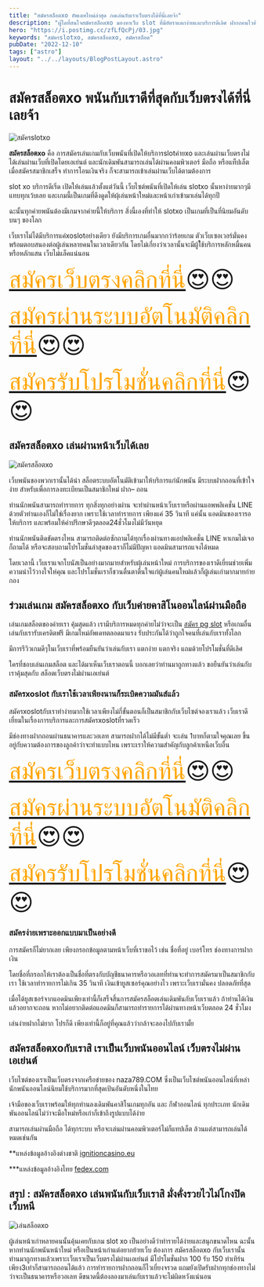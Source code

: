 ```yaml
---
title: "สมัครสล็อตxo อัพเดทใหม่ล่าสุด กดเล่นกับเราเว็บตรงได้ที่นี่เลยจ้า"
description: "ผู้ใดที่สนใจสมัครสล็อตxo มองหาเว็บ slot ที่มีอัตราแตกง่ายและบริการดีเลิศ ฝากถอนไวต้องเล่นที่นี่เลย "
hero: "https://i.postimg.cc/zfLfQcPj/03.jpg"
keywords: "สมัครslotxo, สมัครสล็อตxo, สมัครสล็อต"
pubDate: "2022-12-10"
tags: ["astro"]
layout: "../../layouts/BlogPostLayout.astro"
---
```


# สมัครสล็อตxo พนันกับเราดีที่สุดกับเว็บตรงได้ที่นี่เลยจ้า

![สมัครslotxo](https://i.postimg.cc/zfLfQcPj/03.jpg)


**สมัครสล็อตxo** คือ การสมัครเล่นเกมกับเว็บพนันที่เปิดให้บริการslotค่ายxo และเล่นผ่านเว็บตรงไม่ได้เล่นผ่านเว็บที่เปิดโดยเอเย่นต์ และนักเดิมพันสามารถเล่นได้ผ่านคอมพิวเตอร์ มือถือ หรือแท็ปเล็ต เมื่อสมัครสมาชิกเสร็จ ทำการโอนเงินจริง ก็จะสามารถเข้าเล่นผ่านเว็บได้ตามต้องการ

slot xo บริการดีเริ่ด เปิดให้เล่นแล้วตั้งแต่วันนี้  เว็บไซต์พนันที่เปิดให้เล่น slotxo นั้นหาง่ายมากๆมีแทบทุกเว้บเลย  และเกมนี้เป็นเกมที่ดึงดูดให้ผุ้เล่นหน้าใหม่และหน้าเก่าเข้ามาเล่นได้ทุกปี 

ฉะนั้นทุกค่ายพนันต้องมีเกมจากค่ายนี้ให้บริการ  สิ่งนี้เองที่ทำให้ slotxo เป็นเกมที่เป็นที่นิยมอันดับบนๆ ของโลก

เว็บเราไม่ได้มีบริการแค่xoslotอย่างเดียว ยังมีบริการเกมอื่นมากกว่าร้อยเกม ตัวเว็บเซอเวอร์มั่นคงพร้อมตอบสนองต่อผู้เล่นหลายคนในเวลาเดียวกัน โดยไม่เกี่ยงว่าเวลานั้นจะมีผู้ใ้ช้บริการหลักหมื่นคนหรือหลักแสน เว็บไม่แล็คแน่นอน 

<font size= "8">[<span style="color:orange">สมัครเว็บตรงคลิกที่นี่</span>](https://nazavip.com/26174/t41626o2r59456244323y2m2l464p4)😍😍</font>

<font size= "8">[<span style="color:orange">สมัครผ่านระบบอัตโนมัติคลิกที่นี่</span>](https://nazavip.com/26174/t41626o2r59456244323y2m2l464p4)😍😍</font>

<font size= "8">[<span style="color:orange">สมัครรับโปรโมชั่นคลิกที่นี</span>่](https://nazavip.com/26174/t41626o2r59456244323y2m2l464p4)😍😍</font>



## สมัครสล็อตxo เล่นผ่านหน้าเว็บได้เลย


![สมัครสล็อตxo](https://i.postimg.cc/d0z0cjbK/04.jpg)

เว็บพนันของพวกเรานั้นได้นำ สล็อตระบบอัตโนมัติเข้ามาให้บริการแก่นักพนัน มีระบบฝากถอนที่เข้าใจง่าย สำหรับเพื่อการลงทะเบียนเป็นสมาชิกใหม่ ฝาก– ถอน 

ท่านนักพนันสามารถทำรายการ ทุกสิ่งทุกอย่างผ่าน จะทำผ่านหน้าเว็บเราหรือผ่านแอพพลิเคชั่น LINE ด้วยตัวท่านเองก็ไม่ใช่เรื่องยาก  เพราะใช้เวลาทำรายการ เพียงแค่ 35 วินาที แค่นั้น แอดมินของเรารอให้บริการ และพร้อมให้คำปรึกษาดีๆตลอด24ชั่วโมงไม่มีวันหยุด

ท่านนักพนันติดขัดตรงไหน สามารถติดต่อซักถามได้ทุกเรื่องผ่านทางแอปพลิเคชั่น LINE หาเกมไม่เจอก็ถามได้ หรือจะสอบถามโปรโมชั่นล่าสุดของเราก็ไม่มีปัญหา แอดมินสามารถแจงได้หมด 

โดยเวลานี้ เว็บเราแจกโบนัสเป็นอย่างมากมายสำหรับผุ้เล่นหน้าใหม่  การบริการของเราดีเยี่ยมช่วยเพิ่มความน่าไว้วางใจให่คุณ และโปรโมชั่นเราก็ชวนตื่นตาตื่นใจแก่ผู้เล่นคนใหม่แล้วก็ผู้เล่นเก่ามากมายก่ายกอง

##  ร่วมเล่นเกม สมัครสล็อตxo กับเว็บค่ายคาสิโนออนไลน์ผ่านมือถือ


เล่นเกมสล็อตของค่ายเรา คุ้มสุดแล้ว เรามีบริการหมดทุกค่ายไม่ว่าจะเป็น [สมัคร pg slot](register-pg) หรือเกมอื่น  เล่นกับเรารับเครดิตฟรี มีเกมใหม่อัพเดทตลอดมาแรง รับประกันได้ว่าถูกใจคนที่เล่นกับเราทั้งโลก

 มีการรีวิวเกมดีๆในเว็บเราที่พร้อมยืนยันว่าเล่นกับเรา แตกง่าย แตกจริง แถมด้วยโปรโมชั่นที่ดีเลิศ 
 
 ใครที่ชอบเล่นเกมสล็อต และได้มาเห็นเว็บเราตอนนี้ บอกเลยว่าท่านมาถูกทางแล้ว ขอยืนยันว่าเล่นกับเราคุ้มสุดกับ สล็อตเว็บตรงไม่ผ่านเอเย่นต์

### สมัครxoslot กับเราใช้เวลาเพียงนานก็ระเบิดความมันส์แล้ว


สมัครxoslotกับเราทำง่ายมากใช้เวลาเพียงไม่กี่ขั้นตอนก็เป็นสมาชิกกับเว็บไซต์จองเราแล้ว เว็บเราดีเยี่ยมในเรื่องการบริการและการสมัครxoslotที่รวดเร็ว 

มีช่องทางฝากถอนผ่านธนาคารและวอเลท สามารถฝากได้ไม่มีขั้นต่ำ จะเล่น 1บาทก็ตามใจคุณเลย  ขึ้นอยู่กับความต้องการของลูกค้าว่าจะทำแบบไหน เพราะเราให้ความสำคัญกับลูกค้าเหนือเว็บอื่น

<font size= "8">[<span style="color:orange">สมัครเว็บตรงคลิกที่นี่</span>](https://nazavip.com/26174/t41626o2r59456244323y2m2l464p4)😍😍</font>

<font size= "8">[<span style="color:orange">สมัครผ่านระบบอัตโนมัติคลิกที่นี่</span>](https://nazavip.com/26174/t41626o2r59456244323y2m2l464p4)😍😍</font>

<font size= "8">[<span style="color:orange">สมัครรับโปรโมชั่นคลิกที่นี</span>่](https://nazavip.com/26174/t41626o2r59456244323y2m2l464p4)😍😍</font>

### สมัครง่ายเพราะออกแบบมาเป็นอย่างดี

การสมัครก็ไม่ยากเลย เพียงกรอกข้อมูลตามหน้าเว็บที่เราขอไว้ เช่น ชื่อที่อยู่ เบอร์โทร ช่องทางการฝากเงิน 

โดยชื่อที่กรอกให้เราต้องเป็นชื่อที่ตรงกับบัญชีธนาคารหรือวอเลทที่ท่านจะทำการสมัครมาเป็นสมาชิกกับเรา ใช้เวลาทำรายการไม่เกิน 35 วินาที เงินเข้ายูสเซอร์คุณอย่างไว เพราะเว็บเรามั่นคง ปลอดภัยที่สุด 

 

เมื่อได้ยูสเซอร์จากแอดมินเพียงเท่านี้ก็เสร็จสิ้นการสมัครสล็อตเล่นเดิมพันกับเว็บเราแล้ว ถ้าท่านได้เงินแล้วอยากจะถอน หากไม่อยากติดต่อแอดมินก็สามารถทำรายการได้ผ่านทางหน้าเว็บตลอด 24 ชั่วโมง 

เล่นง่ายฝากไม่ยาก โปรก็ดี เพียงเท่านี้ก็อยู่ที่คุณแล้วว่ากล้าจะลองไปกับเรามั้ย

## สมัครสล็อตxoกับเราสิ เราเป็นเว็บพนันออนไลน์ เว็บตรงไม่ผ่านเอเย่นต์


เว็บไซต์ของเราเป็นเว็บตรงจากเครือข่ายของ naza789.COM ซึ่งเป็นเว็บไซต์พนันออนไลน์ที่เหล่านักพนันออนไลน์นิยมใช้บริการมากที่สุดเป้นอันดับหนึ่งในไทย 

 เจ้ามือของเว็บเราพร้อมให้ทุกท่านลงเดิมพันคาสิโนเกมทุกอัน และ กีฬาออนไลน์ ทุกประเภท นักเดิมพันออนไลน์ไม่ว่าจะมือใหม่หรือเก่าก็เข้าถึงรูปแบบได้ง่าย
 
  สามารถเล่นผ่านมือถือ ได้ทุกระบบ หรือจะเล่นผ่านคอมพิวเตอร์ไม่ก็แทปเล็ต ล้วนแต่สามารถเล่นได้หมดเช่นกัน

**แหล่งข้อมูลอ้างอิงต่างชาติ [ignitioncasino.eu](https://www.ignitioncasino.eu/)

***แหล่งข้อมูลอ้างอิงไทย [fedex.com](https://www.fedex.com/global/choose-location.html)

##  สรุป : สมัครสล็อตxo  เล่นพนันกับเว็บเราสิ มั่งคั่งรวยไวไม่โกงปิดเว็บหนี

 ![เล่นสล็อตxo](https://i.postimg.cc/htv4JYgB/09.jpg)

ผู้เล่นหน้าเก่าหลายคนนั้นคุ้นเคยกับเกม slot xo เป็นอย่างดีว่าทำรายได้ง่ายและสนุกขนาดไหน ฉะนั้นหากท่านนักพนันหน้าใหม่ หรือเป็นหน้าเก่าแต่อยากย้ายเว็บ ต้องการ สมัครสล็อตxo กับเว็บเรานั้น ท่านมาถูกทางแล้วเพราะเว็บเราเป็นเว็บตรงไม่ผ่านเอเย่นต์ มีโปรโมชั่นฝาก 100 รับ 150 ทำเทิร์นเพียง3เท่าก็สามารถถอนได้แล้ว การทำรายการฝากถอนก็ไวเยี่ยงจรวด แถมยังเปิดรับฝากทุกช่องทางไม่ว่าจะเป็นธนาคารหรือวอเลท ดีขนาดนี้ต้องลองมาเล่นกับเราแล้วจะไม่ผิดหวังแน่นอน


